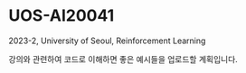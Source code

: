 # UOS-AI20041
2023-2, University of Seoul, Reinforcement Learning

강의와 관련하여 코드로 이해하면 좋은 예시들을 업로드할 계획입니다.
